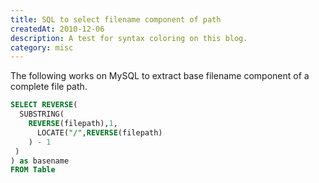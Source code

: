 ```yaml
---
title: SQL to select filename component of path
createdAt: 2010-12-06
description: A test for syntax coloring on this blog.
category: misc
---
```


The following works on MySQL to extract base filename component of a complete file path.

```sql
SELECT REVERSE(
  SUBSTRING(
    REVERSE(filepath),1,
      LOCATE("/",REVERSE(filepath)
    ) - 1
 )
) as basename
FROM Table
```
